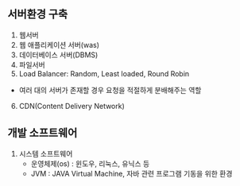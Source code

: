 ## 서버환경 구축
1. 웹서버
2. 웹 애플리케이션 서버(was)
3. 데이터베이스 서버(DBMS)
4. 파일서버
5. Load Balancer: Random, Least loaded, Round Robin
  - 여러 대의 서버가 존재할 경우 요청을 적절하게 분배해주는 역할
6. CDN(Content Delivery Network)

## 개발 소프트웨어
1. 시스템 소프트웨어
   - 운영체제(os) : 윈도우, 리눅스, 유닉스 등
   - JVM : JAVA Virtual Machine, 자바 관련 프로그램 기동을 위한 환경
